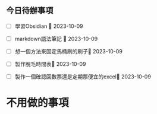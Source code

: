 

## 今日待辦事項

- [ ] 學習Obsidian 📅 2023-10-09
- [ ] markdown語法筆記 📅 2023-10-09
- [ ] 想一個方法來固定馬桶刷的刷子📅 2023-10-09 
- [ ] 製作脫毛時間表📅 2023-10-09 
- [ ] 製作一個確認回數票還是定期票便宜的excel📅 2023-10-09 


# 不用做的事項


